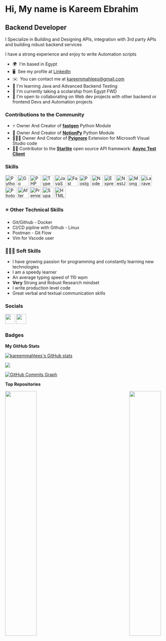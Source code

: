 # Hi, My name is Kareem Ebrahim

## Backend Developer

I Specialize in Building and Designing APIs, integration with 3rd party APIs and building robust backend services

I have a strong experience and enjoy to write Automation scripts

- 🌍  I'm based in Egypt
- 🖥️  See my profile at [LinkedIn](http://www.linkedin.com/in/kareem-mahlees-a82375234/)
- ✉️  You can contact me at [kareemmahlees@gmail.com](mailto:kareemmahlees@gmail.com)
- 🧠 I'm learning Java and Advanced Backend Testing
- 📜 I'm currently taking a scolarship from Egypt FWD
- 🤝 I'm open to collaborating on Web dev projects with other backend or frontend Devs and Automation projects

### Contributions to the Community

- ⚡ Owner And Creator of [**fastgen**](https://pypi.org/project/fastgen/) Python Module
- 💫 Owner And Creator of [**NotionPy**](https://pypi.org/project/auto-py-notion/) Python Module
- 👨🏻‍💻 Owner And Creator of [**Pyignore**](https://marketplace.visualstudio.com/items?itemName=KareemEbrahim.pyignore) Extension for Microsoft Visual Studio code
- ✌🏻 Contributor to the [**Starlite**](https://github.com/starlite-api/starlite) open source API framework: [**Async Test Client**](https://github.com/starlite-api/starlite/pull/1045)
### Skills

<p align="left">
<a href="https://www.python.org/" target="_blank" rel="noreferrer"><img src="https://raw.githubusercontent.com/danielcranney/readme-generator/main/public/icons/skills/python-colored.svg" width="36" height="36" alt="Python" /></a>
<a href="https://go.dev/doc/" target="_blank" rel="noreferrer"><img src="https://raw.githubusercontent.com/danielcranney/readme-generator/main/public/icons/skills/go-colored.svg" width="36" height="36" alt="Go" /></a>
<a href="https://www.php.net/" target="_blank" rel="noreferrer"><img src="https://raw.githubusercontent.com/danielcranney/readme-generator/main/public/icons/skills/php-colored.svg" width="36" height="36" alt="PHP" /></a>
<a href="https://www.typescriptlang.org/" target="_blank" rel="noreferrer"><img src="https://raw.githubusercontent.com/danielcranney/readme-generator/main/public/icons/skills/typescript-colored.svg" width="36" height="36" alt="TypeScript" /></a>
<a href="https://developer.mozilla.org/en-US/docs/Web/JavaScript" target="_blank" rel="noreferrer"><img src="https://raw.githubusercontent.com/danielcranney/readme-generator/main/public/icons/skills/javascript-colored.svg" width="36" height="36" alt="JavaScript" /></a>
<a href="https://fastapi.tiangolo.com/" target="_blank" rel="noreferrer"><img src="https://raw.githubusercontent.com/danielcranney/readme-generator/main/public/icons/skills/fastapi-colored.svg" width="36" height="36" alt="Fast API" /></a>
<a href="https://www.postgresql.org/" target="_blank" rel="noreferrer"><img src="https://raw.githubusercontent.com/danielcranney/readme-generator/main/public/icons/skills/postgresql-colored.svg" width="36" height="36" alt="PostgreSQL" /></a>
<a href="https://nodejs.org/en/" target="_blank" rel="noreferrer"><img src="https://raw.githubusercontent.com/danielcranney/readme-generator/main/public/icons/skills/nodejs-colored.svg" width="36" height="36" alt="NodeJS" /></a>
<a href="https://expressjs.com/" target="_blank" rel="noreferrer"><img src="https://raw.githubusercontent.com/danielcranney/readme-generator/main/public/icons/skills/express-colored-dark.svg" width="36" height="36" alt="Express" /></a>
<a href="https://docs.nestjs.com/" target="_blank" rel="noreferrer"><img src="https://raw.githubusercontent.com/danielcranney/readme-generator/main/public/icons/skills/nestjs-colored.svg" width="36" height="36" alt="NestJS" /></a>
<a href="https://www.mongodb.com/" target="_blank" rel="noreferrer"><img src="https://raw.githubusercontent.com/danielcranney/readme-generator/main/public/icons/skills/mongodb-colored.svg" width="36" height="36" alt="MongoDB" /></a>
<a href="https://laravel.com/" target="_blank" rel="noreferrer"><img src="https://raw.githubusercontent.com/danielcranney/readme-generator/main/public/icons/skills/laravel-colored.svg" width="36" height="36" alt="Laravel" /></a>
<a href="https://www.adobe.com/uk/products/photoshop.html" target="_blank" rel="noreferrer"><img src="https://raw.githubusercontent.com/danielcranney/readme-generator/main/public/icons/skills/photoshop-colored-dark.svg" width="36" height="36" alt="Photoshop" /></a>
<a href="https://www.adobe.com/uk/products/aftereffects.html" target="_blank" rel="noreferrer"><img src="https://raw.githubusercontent.com/danielcranney/readme-generator/main/public/icons/skills/aftereffects-colored-dark.svg" width="36" height="36" alt="After Effects" /></a>
<a href="https://www.adobe.com/uk/products/premiere.html" target="_blank" rel="noreferrer"><img src="https://raw.githubusercontent.com/danielcranney/readme-generator/main/public/icons/skills/premierepro-colored-dark.svg" width="36" height="36" alt="Premiere Pro" /></a>
<a href="https://supabase.io/" target="_blank" rel="noreferrer"><img src="https://raw.githubusercontent.com/danielcranney/readme-generator/main/public/icons/skills/supabase-colored.svg" width="36" height="36" alt="Supabase" /></a>
<a href="https://developer.mozilla.org/en-US/docs/Glossary/HTML5" target="_blank" rel="noreferrer"><img src="https://raw.githubusercontent.com/danielcranney/readme-generator/main/public/icons/skills/html5-colored.svg" width="36" height="36" alt="HTML5" /></a>
</p>


<!-- ### Python Specific Skills

- **Backend Stack** :
  - FastAPI
  * Postgresql
  * SQLmodel
  * Alembic
  * Pytest
  * Authlib
  * JWT
- **Famous Libraries i have experience in** :
  - Requests
  - httpx
  - Selenium
  - Flet
  - Rich
  - moviepy
  - Openpyxl
  - docxtpl
  - pytube
  - pyautogui -->

### ⭐ Other Technical Skills

- Git/Github                - Docker
- CI/CD pipline with Github - Linux
- Postman                   - Git Flow
- Vim for Vscode user 

### 👨🏻‍💻 Soft Skills

- I have growing passion for programming and constantly learning 
  new technologies
- I am a speedy learner 
- An average typing speed of 110 wpm
- **Very** Strong and Robust Research mindset
- I write production level code
- Great verbal and textual communication skills

### Socials

<p align="left"> <a href="https://www.github.com/kareemmahlees" target="_blank" rel="noreferrer"><img src="https://raw.githubusercontent.com/danielcranney/readme-generator/main/public/icons/socials/github-dark.svg" width="32" height="32" /></a> <a href="https://www.linkedin.com/in/kareem-mahlees" target="_blank" rel="noreferrer"><img src="https://raw.githubusercontent.com/danielcranney/readme-generator/main/public/icons/socials/linkedin.svg" width="32" height="32" /></a></p>

### Badges

<b>My GitHub Stats</b>

<!-- <a href="http://www.github.com/kareemmahlees"><img src="https://github-readme-stats.vercel.app/api?username=kareemmahlees&show_icons=true&hide=&count_private=true&title_color=0891b2&text_color=ffffff&icon_color=0891b2&bg_color=1c1917&hide_border=true&show_icons=true" alt="kareemmahlees's GitHub stats" /></a> -->
<a href="http://www.github.com/kareemmahlees"><img src="https://github-readme-stats.vercel.app/api?username=kareemmahlees&show_icons=true&hide=&count_private=true&title_color=0891b2&text_color=ffffff&icon_color=0891b2&bg_color=1c1917&hide_border=true&show_icons=true" alt="kareemmahlees's GitHub stats" /></a>

<a href="http://www.github.com/kareemmahlees"><img src="https://github-readme-streak-stats.herokuapp.com/?user=kareemmahlees&stroke=ffffff&background=1c1917&ring=0891b2&fire=0891b2&currStreakNum=ffffff&currStreakLabel=0891b2&sideNums=ffffff&sideLabels=ffffff&dates=ffffff&hide_border=true" /></a>

<a href="http://www.github.com/kareemmahlees"><img src="https://github-readme-activity-graph.cyclic.app/graph?username=kareemmahlees&bg_color=1c1917&color=ffffff&line=0891b2&point=ffffff&area_color=1c1917&area=true&hide_border=true&custom_title=GitHub%20Commits%20Graph" alt="GitHub Commits Graph" /></a>

<b>Top Repositories</b>

<div width="100%" align="center"><a href="https://github.com/kareemmahlees/Team-Manager" align="left"><img align="left" width="45%" src="https://github-readme-stats.vercel.app/api/pin/?username=kareemmahlees&repo=Team-Manager&title_color=0891b2&text_color=ffffff&icon_color=0891b2&bg_color=1c1917&hide_border=true&locale=en" /></a><a href="https://github.com/kareemmahlees/fastgen" align="right">
 <img align="right" width="45%" src="https://github-readme-stats.vercel.app/api/pin/?username=kareemmahlees&repo=fastgen&title_color=0891b2&text_color=ffffff&icon_color=0891b2&bg_color=1c1917&hide_border=true&locale=en" />
  </a></div><br /><br /><br /><br /><br /><br /><br />
